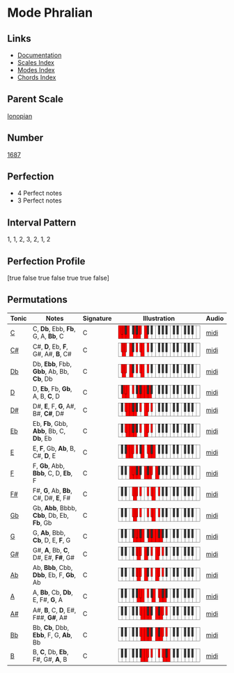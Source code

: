 # Mode Phralian

## Links

- [Documentation](index.md)
- [Scales Index](Scales.md)
- [Modes Index](Modes.md)
- [Chords Index](Chords.md)

## Parent Scale

[Ionopian](ScaleIonopian.md)

## Number

[1687](https://ianring.com/musictheory/scales/1687)

## Perfection

- 4 Perfect notes
- 3 Perfect notes

## Interval Pattern

1, 1, 2, 3, 2, 1, 2

## Perfection Profile

[true false true false true true false]

## Permutations

| Tonic | Notes | Signature | Illustration | Audio |
|-------|-------|-----------|--------------|-------|
| [C](ModeCNaturalPhralian.md) | C, **Db**, Ebb, **Fb**, G, A, **Bb**, C | C | ![CNaturalPhralian](ModeCNaturalPhralian.png) | [midi](https://github.com/edipermadi/music/blob/main/docs/ModeCNaturalPhralian.mid?raw=true) |
| [C#](ModeCSharpPhralian.md) | C#, **D**, Eb, **F**, G#, A#, **B**, C# | C | ![CSharpPhralian](ModeCSharpPhralian.png) | [midi](https://github.com/edipermadi/music/blob/main/docs/ModeCSharpPhralian.mid?raw=true) |
| [Db](ModeDFlatPhralian.md) | Db, **Ebb**, Fbb, **Gbb**, Ab, Bb, **Cb**, Db | C | ![DFlatPhralian](ModeDFlatPhralian.png) | [midi](https://github.com/edipermadi/music/blob/main/docs/ModeDFlatPhralian.mid?raw=true) |
| [D](ModeDNaturalPhralian.md) | D, **Eb**, Fb, **Gb**, A, B, **C**, D | C | ![DNaturalPhralian](ModeDNaturalPhralian.png) | [midi](https://github.com/edipermadi/music/blob/main/docs/ModeDNaturalPhralian.mid?raw=true) |
| [D#](ModeDSharpPhralian.md) | D#, **E**, F, **G**, A#, B#, **C#**, D# | C | ![DSharpPhralian](ModeDSharpPhralian.png) | [midi](https://github.com/edipermadi/music/blob/main/docs/ModeDSharpPhralian.mid?raw=true) |
| [Eb](ModeEFlatPhralian.md) | Eb, **Fb**, Gbb, **Abb**, Bb, C, **Db**, Eb | C | ![EFlatPhralian](ModeEFlatPhralian.png) | [midi](https://github.com/edipermadi/music/blob/main/docs/ModeEFlatPhralian.mid?raw=true) |
| [E](ModeENaturalPhralian.md) | E, **F**, Gb, **Ab**, B, C#, **D**, E | C | ![ENaturalPhralian](ModeENaturalPhralian.png) | [midi](https://github.com/edipermadi/music/blob/main/docs/ModeENaturalPhralian.mid?raw=true) |
| [F](ModeFNaturalPhralian.md) | F, **Gb**, Abb, **Bbb**, C, D, **Eb**, F | C | ![FNaturalPhralian](ModeFNaturalPhralian.png) | [midi](https://github.com/edipermadi/music/blob/main/docs/ModeFNaturalPhralian.mid?raw=true) |
| [F#](ModeFSharpPhralian.md) | F#, **G**, Ab, **Bb**, C#, D#, **E**, F# | C | ![FSharpPhralian](ModeFSharpPhralian.png) | [midi](https://github.com/edipermadi/music/blob/main/docs/ModeFSharpPhralian.mid?raw=true) |
| [Gb](ModeGFlatPhralian.md) | Gb, **Abb**, Bbbb, **Cbb**, Db, Eb, **Fb**, Gb | C | ![GFlatPhralian](ModeGFlatPhralian.png) | [midi](https://github.com/edipermadi/music/blob/main/docs/ModeGFlatPhralian.mid?raw=true) |
| [G](ModeGNaturalPhralian.md) | G, **Ab**, Bbb, **Cb**, D, E, **F**, G | C | ![GNaturalPhralian](ModeGNaturalPhralian.png) | [midi](https://github.com/edipermadi/music/blob/main/docs/ModeGNaturalPhralian.mid?raw=true) |
| [G#](ModeGSharpPhralian.md) | G#, **A**, Bb, **C**, D#, E#, **F#**, G# | C | ![GSharpPhralian](ModeGSharpPhralian.png) | [midi](https://github.com/edipermadi/music/blob/main/docs/ModeGSharpPhralian.mid?raw=true) |
| [Ab](ModeAFlatPhralian.md) | Ab, **Bbb**, Cbb, **Dbb**, Eb, F, **Gb**, Ab | C | ![AFlatPhralian](ModeAFlatPhralian.png) | [midi](https://github.com/edipermadi/music/blob/main/docs/ModeAFlatPhralian.mid?raw=true) |
| [A](ModeANaturalPhralian.md) | A, **Bb**, Cb, **Db**, E, F#, **G**, A | C | ![ANaturalPhralian](ModeANaturalPhralian.png) | [midi](https://github.com/edipermadi/music/blob/main/docs/ModeANaturalPhralian.mid?raw=true) |
| [A#](ModeASharpPhralian.md) | A#, **B**, C, **D**, E#, F##, **G#**, A# | C | ![ASharpPhralian](ModeASharpPhralian.png) | [midi](https://github.com/edipermadi/music/blob/main/docs/ModeASharpPhralian.mid?raw=true) |
| [Bb](ModeBFlatPhralian.md) | Bb, **Cb**, Dbb, **Ebb**, F, G, **Ab**, Bb | C | ![BFlatPhralian](ModeBFlatPhralian.png) | [midi](https://github.com/edipermadi/music/blob/main/docs/ModeBFlatPhralian.mid?raw=true) |
| [B](ModeBNaturalPhralian.md) | B, **C**, Db, **Eb**, F#, G#, **A**, B | C | ![BNaturalPhralian](ModeBNaturalPhralian.png) | [midi](https://github.com/edipermadi/music/blob/main/docs/ModeBNaturalPhralian.mid?raw=true) |
